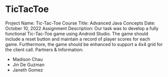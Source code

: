 # TicTacToe
Project Name: Tic-Tac-Toe
Course Title: Advanced Java Concepts
Date: October 10, 2022
Assignment Description: Our task was to develop a fully functional Tic-Tac-Toe game using Android Studio. The game should include a reset button and maintain a record of player scores for each game. Furthermore, the game should be enhanced to support a 4x4 grid for the client call. 
Partners & Information:
- Madison Chau
- Jin De Guzman
- Janeth Gomez
